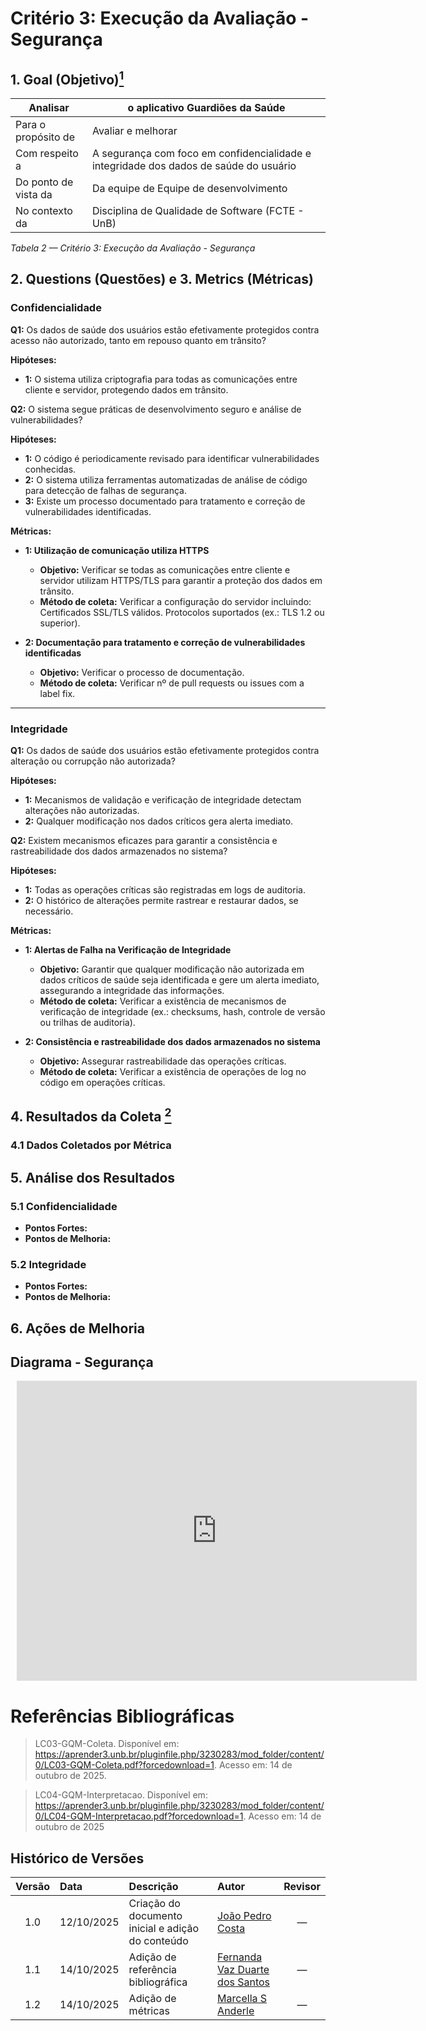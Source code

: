 # Critério 3: Execução da Avaliação - Segurança

## 1. Goal (Objetivo)<a href="#ref1"><sup>1</sup></a>


| Analisar | o aplicativo Guardiões da Saúde |
|----------|--------------------------------|
| Para o propósito de |Avaliar e melhorar |
| Com respeito a | A segurança com foco em confidencialidade e integridade dos dados de saúde do usuário |
| Do ponto de vista da | 	Da equipe de Equipe de desenvolvimento |
| No contexto da |	Disciplina de Qualidade de Software (FCTE - UnB) |

*Tabela 2 — Critério 3: Execução da Avaliação - Segurança*


## 2. Questions (Questões) e 3. Metrics (Métricas)

### Confidencialidade

**Q1:** Os dados de saúde dos usuários estão efetivamente protegidos contra acesso não autorizado, tanto em repouso quanto em trânsito?

**Hipóteses:**
- **1:** O sistema utiliza criptografia para todas as comunicações entre cliente e servidor, protegendo dados em trânsito.

**Q2:** O sistema segue práticas de desenvolvimento seguro e análise de vulnerabilidades?

**Hipóteses:**

  - **1:** O código é periodicamente revisado para identificar vulnerabilidades conhecidas.
  - **2:** O sistema utiliza ferramentas automatizadas de análise de código para detecção de falhas de segurança.
  - **3:** Existe um processo documentado para tratamento e correção de vulnerabilidades identificadas.

**Métricas:**

- **1: Utilização de comunicação utiliza HTTPS**
  - **Objetivo:** Verificar se todas as comunicações entre cliente e servidor utilizam HTTPS/TLS para garantir a proteção dos dados em trânsito.
  - **Método de coleta:** Verificar a configuração do servidor incluindo: Certificados SSL/TLS válidos. Protocolos suportados (ex.: TLS 1.2 ou superior).
  <!--Não foi possível verificar devido ao código do sistema não ter caminhos públicos para conferir se utiliza comunicação HTTPS-->
 

- **2: Documentação para tratamento e correção de vulnerabilidades identificadas**
  - **Objetivo:** Verificar o processo de documentação.
  - **Método de coleta:** Verificar nº de pull requests ou issues com a label fix.

---

### Integridade

**Q1:** Os dados de saúde dos usuários estão efetivamente protegidos contra alteração ou corrupção não autorizada?

**Hipóteses:**
- **1:** Mecanismos de validação e verificação de integridade detectam alterações não autorizadas.
- **2:** Qualquer modificação nos dados críticos gera alerta imediato.

**Q2:** Existem mecanismos eficazes para garantir a consistência e rastreabilidade dos dados armazenados no sistema?

**Hipóteses:**
- **1:** Todas as operações críticas são registradas em logs de auditoria.
- **2:** O histórico de alterações permite rastrear e restaurar dados, se necessário.

**Métricas:**

- **1: Alertas de Falha na Verificação de Integridade**
  - **Objetivo:** Garantir que qualquer modificação não autorizada em dados críticos de saúde seja identificada e gere um alerta imediato, assegurando a integridade das informações.
  - **Método de coleta:** Verificar a existência de mecanismos de verificação de integridade (ex.: checksums, hash, controle de versão ou trilhas de auditoria).

- **2: Consistência e rastreabilidade dos dados armazenados no sistema**
  - **Objetivo:** Assegurar rastreabilidade das operações críticas.
  - **Método de coleta:** Verificar a existência de operações de log no código em operações críticas.

## 4. Resultados da Coleta <a href="#ref2"><sup>2</sup></a>

### 4.1 Dados Coletados por Métrica


## 5. Análise dos Resultados

### 5.1 Confidencialidade
- **Pontos Fortes:**
- **Pontos de Melhoria:**
  

### 5.2 Integridade
- **Pontos Fortes:**
- **Pontos de Melhoria:**


## 6. Ações de Melhoria

## Diagrama -  Segurança

<div style="width: 640px; height: 480px; margin: 10px; position: relative;"><iframe allowfullscreen frameborder="0" style="width:640px; height:480px" src="https://lucid.app/documents/embedded/48984a30-effd-49b7-8f39-3fb6ac7ff069" id="l-GZK.nXlew7"></iframe></div>

# Referências Bibliográficas

> <a id="ref1"></a> 
>LC03-GQM-Coleta. Disponível em: https://aprender3.unb.br/pluginfile.php/3230283/mod_folder/content/0/LC03-GQM-Coleta.pdf?forcedownload=1. Acesso em: 14 de outubro de 2025.

<a id="ref2"></a> 
>LC04-GQM-Interpretacao. Disponível em: https://aprender3.unb.br/pluginfile.php/3230283/mod_folder/content/0/LC04-GQM-Interpretacao.pdf?forcedownload=1. Acesso em: 14 de outubro de 2025


## Histórico de Versões

| Versão | Data       | Descrição                                              | Autor                                                                 | Revisor |
|:------:|:----------|:-------------------------------------------------------|:----------------------------------------------------------------------|:-------:|
| 1.0    | 12/10/2025 | Criação do documento inicial e adição do conteúdo      | [João Pedro Costa](https://github.com/johnaopedro)                    | —       |
| 1.1    | 14/10/2025 | Adição de referência bibliográfica| [Fernanda Vaz Duarte dos Santos](https://github.com/)                 | —       |
| 1.2    | 14/10/2025 | Adição de métricas| [Marcella S Anderle](https://github.com/marcellaanderle)                 | —       |